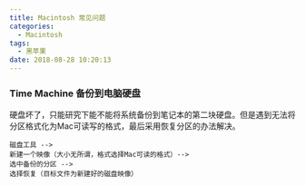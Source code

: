 ```yaml
---
title: Macintosh 常见问题
categories:
  - Macintosh
tags:
  - 黑苹果
date: 2018-08-28 10:20:13
---
```


### Time Machine 备份到电脑硬盘

硬盘坏了，只能研究下能不能将系统备份到笔记本的第二块硬盘。但是遇到无法将分区格式化为Mac可读写的格式，最后采用恢复分区的办法解决。

```shell
磁盘工具 --> 
新建一个映像（大小无所谓，格式选择Mac可读的格式）--> 
选中备份的分区 --> 
选择恢复（目标文件为新建好的磁盘映像）
```


